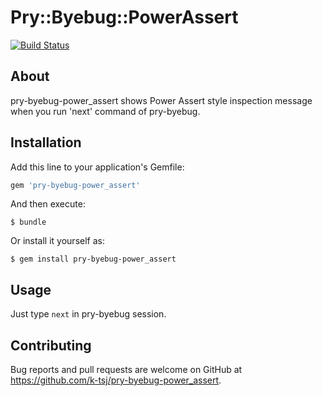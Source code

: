 # Pry::Byebug::PowerAssert

[![Build Status](https://secure.travis-ci.org/k-tsj/power_assert.png?branch=master)](https://travis-ci.org/hsbt/minitest-power_assert)

## About
pry-byebug-power_assert shows Power Assert style inspection message when you run 'next' command of pry-byebug.

## Installation

Add this line to your application's Gemfile:

```ruby
gem 'pry-byebug-power_assert'
```

And then execute:

    $ bundle

Or install it yourself as:

    $ gem install pry-byebug-power_assert

## Usage

Just type `next` in pry-byebug session.

## Contributing

Bug reports and pull requests are welcome on GitHub at https://github.com/k-tsj/pry-byebug-power_assert.

